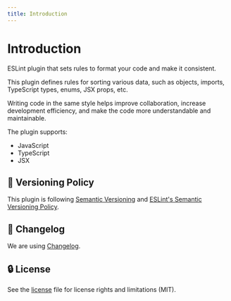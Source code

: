 ```yaml
---
title: Introduction
---
```


# Introduction

ESLint plugin that sets rules to format your code and make it consistent.

This plugin defines rules for sorting various data, such as objects, imports, TypeScript types, enums, JSX props, etc.

Writing code in the same style helps improve collaboration, increase development efficiency, and make the code more understandable and maintainable.

The plugin supports:

- JavaScript
- TypeScript
- JSX

## 🚥 Versioning Policy

This plugin is following [Semantic Versioning](https://semver.org/) and [ESLint's Semantic Versioning Policy](https://github.com/eslint/eslint#semantic-versioning-policy).

## 📰 Changelog

We are using [Changelog](https://github.com/lzear/eslint-plugin-dont/blob/main/changelog.md).

## 🔒 License

See the [license](https://github.com/lzear/eslint-plugin-dont/blob/main/license) file for license rights and limitations (MIT).
